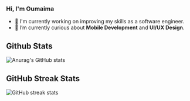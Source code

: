 ### Hi, I'm Oumaima

- 🔭 I'm currently working on improving my skills as a software engineer. 
- 🌱 I’m currently curious about **Mobile Development** and **UI/UX Design**.

## Github Stats
![Anurag's GitHub stats](https://github-readme-stats.vercel.app/api?username=BOumaima&show_icons=true&theme=transparent)

## GitHub Streak Stats
![GitHub streak stats](https://streak-stats.demolab.com/?user=BOumaima&theme=transparent)  


 
